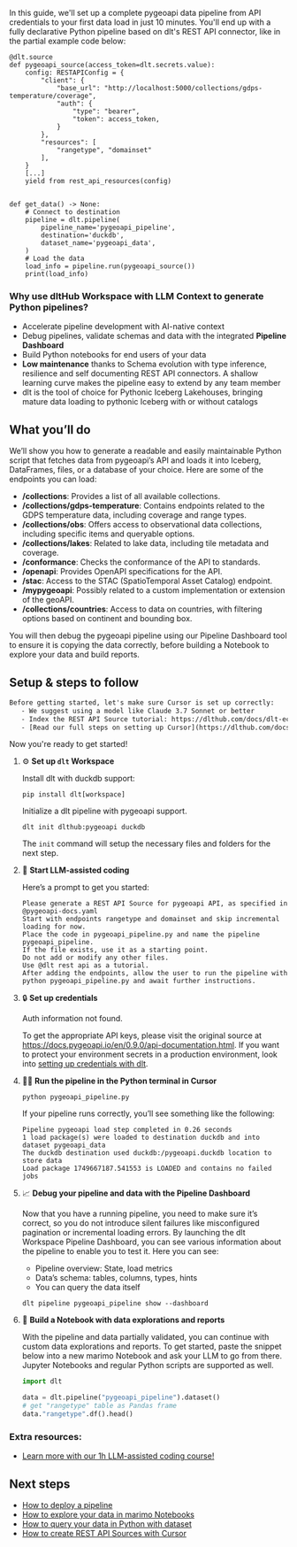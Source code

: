 In this guide, we'll set up a complete pygeoapi data pipeline from API credentials to your first data load in just 10 minutes. You'll end up with a fully declarative Python pipeline based on dlt's REST API connector, like in the partial example code below:

```python-outcome
@dlt.source
def pygeoapi_source(access_token=dlt.secrets.value):
    config: RESTAPIConfig = {
        "client": {
            "base_url": "http://localhost:5000/collections/gdps-temperature/coverage",
            "auth": {
                "type": "bearer",
                "token": access_token,
            }
        },
        "resources": [
            "rangetype", "domainset"
        ],
    }
    [...]
    yield from rest_api_resources(config)


def get_data() -> None:
    # Connect to destination
    pipeline = dlt.pipeline(
        pipeline_name='pygeoapi_pipeline',
        destination='duckdb',
        dataset_name='pygeoapi_data', 
    )
    # Load the data
    load_info = pipeline.run(pygeoapi_source())
    print(load_info) 
```

### Why use dltHub Workspace with LLM Context to generate Python pipelines?

- Accelerate pipeline development with AI-native context
- Debug pipelines, validate schemas and data with the integrated **Pipeline Dashboard**
- Build Python notebooks for end users of your data
- **Low maintenance** thanks to Schema evolution with type inference, resilience and self documenting REST API connectors. A shallow learning curve makes the pipeline easy to extend by any team member
- dlt is the tool of choice for Pythonic Iceberg Lakehouses, bringing mature data loading to pythonic Iceberg with or without catalogs

## What you’ll do

We’ll show you how to generate a readable and easily maintainable Python script that fetches data from pygeoapi’s API and loads it into Iceberg, DataFrames, files, or a database of your choice. Here are some of the endpoints you can load:

- **/collections**: Provides a list of all available collections.
- **/collections/gdps-temperature**: Contains endpoints related to the GDPS temperature data, including coverage and range types.
- **/collections/obs**: Offers access to observational data collections, including specific items and queryable options.
- **/collections/lakes**: Related to lake data, including tile metadata and coverage.
- **/conformance**: Checks the conformance of the API to standards.
- **/openapi**: Provides OpenAPI specifications for the API.
- **/stac**: Access to the STAC (SpatioTemporal Asset Catalog) endpoint.
- **/mypygeoapi**: Possibly related to a custom implementation or extension of the geoAPI.
- **/collections/countries**: Access to data on countries, with filtering options based on continent and bounding box.

You will then debug the pygeoapi pipeline using our Pipeline Dashboard tool to ensure it is copying the data correctly, before building a Notebook to explore your data and build reports.

## Setup & steps to follow

```default
Before getting started, let's make sure Cursor is set up correctly:
   - We suggest using a model like Claude 3.7 Sonnet or better
   - Index the REST API Source tutorial: https://dlthub.com/docs/dlt-ecosystem/verified-sources/rest_api/ and add it to context as **@dlt rest api**
   - [Read our full steps on setting up Cursor](https://dlthub.com/docs/dlt-ecosystem/llm-tooling/cursor-restapi#23-configuring-cursor-with-documentation)
```

Now you're ready to get started!

1. ⚙️ **Set up `dlt` Workspace**
    
    Install dlt with duckdb support:
    ```shell
    pip install dlt[workspace]
    ```

    Initialize a dlt pipeline with pygeoapi support.
    ```shell
    dlt init dlthub:pygeoapi duckdb
    ```

    The `init` command will setup the necessary files and folders for the next step.
    
2. 🤠 **Start LLM-assisted coding**
    
    Here’s a prompt to get you started:
    
    ```prompt
    Please generate a REST API Source for pygeoapi API, as specified in @pygeoapi-docs.yaml 
    Start with endpoints rangetype and domainset and skip incremental loading for now. 
    Place the code in pygeoapi_pipeline.py and name the pipeline pygeoapi_pipeline. 
    If the file exists, use it as a starting point. 
    Do not add or modify any other files. 
    Use @dlt rest api as a tutorial. 
    After adding the endpoints, allow the user to run the pipeline with python pygeoapi_pipeline.py and await further instructions.
    ```

    
3. 🔒 **Set up credentials** 
    
    Auth information not found.
    
    To get the appropriate API keys, please visit the original source at https://docs.pygeoapi.io/en/0.9.0/api-documentation.html.
    If you want to protect your environment secrets in a production environment, look into [setting up credentials with dlt](https://dlthub.com/docs/walkthroughs/add_credentials).
    
4. 🏃‍♀️ **Run the pipeline in the Python terminal in Cursor**
    
    ```shell
    python pygeoapi_pipeline.py
    ```
    
    If your pipeline runs correctly, you’ll see something like the following:
    
    ```shell
    Pipeline pygeoapi load step completed in 0.26 seconds
    1 load package(s) were loaded to destination duckdb and into dataset pygeoapi_data
    The duckdb destination used duckdb:/pygeoapi.duckdb location to store data
    Load package 1749667187.541553 is LOADED and contains no failed jobs
    ```
    
5. 📈 **Debug your pipeline and data with the Pipeline Dashboard**

    Now that you have a running pipeline, you need to make sure it’s correct, so you do not introduce silent failures like misconfigured pagination or incremental loading errors. By launching the dlt Workspace Pipeline Dashboard, you can see various information about the pipeline to enable you to test it. Here you can see:
    - Pipeline overview: State, load metrics
    - Data’s schema: tables, columns, types, hints
    - You can query the data itself
    
    ```shell
    dlt pipeline pygeoapi_pipeline show --dashboard
    ```
    
6. 🐍 **Build a Notebook with data explorations and reports**

    With the pipeline and data partially validated, you can continue with custom data explorations and reports. To get started, paste the snippet below into a new marimo Notebook and ask your LLM to go from there. Jupyter Notebooks and regular Python scripts are supported as well.

    
    ```python
    import dlt

   data = dlt.pipeline("pygeoapi_pipeline").dataset()
   # get "rangetype" table as Pandas frame
   data."rangetype".df().head()
    ```

### Extra resources:

- [Learn more with our 1h LLM-assisted coding course!](https://www.youtube.com/watch?v=GGid70rnJuM)

## Next steps

- [How to deploy a pipeline](https://dlthub.com/docs/walkthroughs/deploy-a-pipeline)
- [How to explore your data in marimo Notebooks](https://dlthub.com/docs/general-usage/dataset-access/marimo)
- [How to query your data in Python with dataset](https://dlthub.com/docs/general-usage/dataset-access/dataset)
- [How to create REST API Sources with Cursor](https://dlthub.com/docs/dlt-ecosystem/llm-tooling/cursor-restapi)